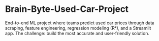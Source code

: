 # Brain-Byte-Used-Car-Project
End-to-end ML project where teams predict used car prices through data scraping, feature engineering, regression modeling (R²), and a Streamlit app. The challenge: build the most accurate and user-friendly solution.
